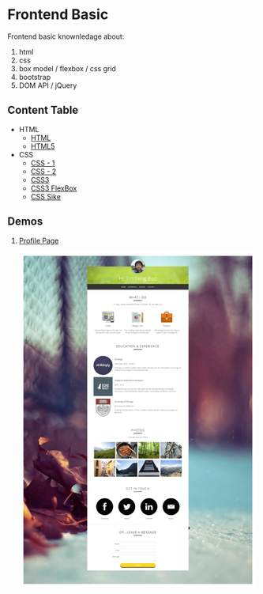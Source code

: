 # Frontend Basic

Frontend basic knownledage about:

1. html
1. css
1. box model / flexbox / css grid
1. bootstrap
1. DOM API / jQuery

## Content Table

* HTML
  * [HTML](notes/html.md)
  * [HTML5](notes/html5.md)
* CSS
  * [CSS - 1](notes/css-1.md)
  * [CSS - 2](notes/css-2.md)
  * [CSS3](notes/css3.md)
  * [CSS3 FlexBox](notes/css3-flexbox.md)
  * [CSS Sike](notes/css-sike.md)

## Demos

1. [Profile Page](http://baurine.github.io/sike-css/)

   ![](./art/css-profile-page.png)

